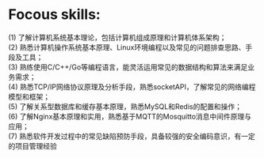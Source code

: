 
# Focous skills:
(1) 了解计算机系统基本理论，包括计算机组成原理和计算机体系架构；  
(2) 熟悉计算机操作系统基本原理、Linux环境编程以及常见的问题排查思路、手段及工具；  
(3) 熟练使用C/C++/Go等编程语言，能灵活运用常见的数据结构和算法来满足业务需求；  
(4) 熟悉TCP/IP网络协议原理及分析手段，熟悉socketAPI，了解常见的网络编程模型和框架；  
(5) 了解关系型数据库和缓存基本原理，熟悉MySQL和Redis的配置和操作；  
(6) 了解Nginx基本原理和实用，熟悉基于MQTT的Mosquitto消息中间件原理与应用；  
(7) 熟悉软件开发过程中的常见缺陷预防手段，具备较强的安全编码意识，有一定的项目管理经验  

